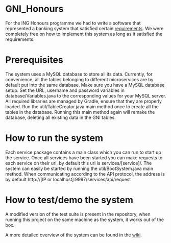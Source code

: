 # GNI_Honours

For the ING Honours programme we had to write a software that represented a banking system that satisfied certain [requirements](https://github.com/Saulero/GNI_Honours/wiki/Initial-System-Requirements). We were completely free on how to implement this system as long as it satisfied the requirements.

# Prerequisites
The system uses a MySQL database to store all its data. Currently, for convenience, all the tables belonging to different microservices are by default put into the same database.
Make sure you have a MySQL database setup. Set the URL, username and password variables in database/Variables.java to the corresponding values for your MySQL server.
All required libraries are managed by Gradle, ensure that they are properly loaded.
Run the util/TableCreator.java main method once to create all the tables in the database. Running this main method again will remake the database, deleting all existing data in the GNI tables.

# How to run the system
Each service package contains a main class which you can run to start up the service. Once all services have been started you can make requests to each service on their uri, by default this uri is services/[service]/<requestType>.
The system can easily be started by running the util/BootSystem.java main method.
When communicating according to the API protocol, the address is by default http://[IP or localhost]:9997/services/api/request

# How to test/demo the system
A modified version of the test suite is present in the repository, when running this project on the same machine as the system, it works out of the box.

A more detailed overview of the system can be found in the [wiki](https://github.com/Saulero/GNI_Honours/wiki).
